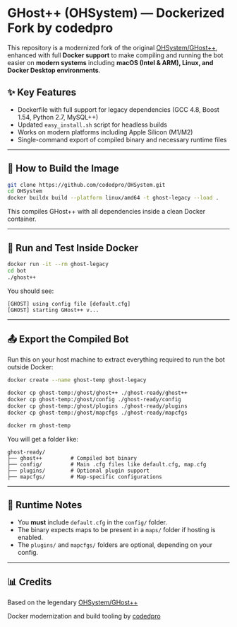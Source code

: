 # GHost++ (OHSystem) — Dockerized Fork by codedpro

This repository is a modernized fork of the original [OHSystem/GHost++](https://github.com/ohsystem/ghostplusplus), enhanced with full **Docker support** to make compiling and running the bot easier on **modern systems** including **macOS (Intel & ARM), Linux, and Docker Desktop environments**.

## ✨ Key Features

- Dockerfile with full support for legacy dependencies (GCC 4.8, Boost 1.54, Python 2.7, MySQL++)
- Updated `easy_install.sh` script for headless builds
- Works on modern platforms including Apple Silicon (M1/M2)
- Single-command export of compiled binary and necessary runtime files

---

## 📆 How to Build the Image

```bash
git clone https://github.com/codedpro/OHSystem.git
cd OHSystem
docker buildx build --platform linux/amd64 -t ghost-legacy --load .
```

This compiles GHost++ with all dependencies inside a clean Docker container.

---

## 🚀 Run and Test Inside Docker

```bash
docker run -it --rm ghost-legacy
cd bot
./ghost++
```

You should see:

```
[GHOST] using config file [default.cfg]
[GHOST] starting GHost++ v...
```

---

## 📤 Export the Compiled Bot

Run this on your host machine to extract everything required to run the bot outside Docker:

```bash
docker create --name ghost-temp ghost-legacy

docker cp ghost-temp:/ghost/ghost++ ./ghost-ready/ghost++
docker cp ghost-temp:/ghost/config ./ghost-ready/config
docker cp ghost-temp:/ghost/plugins ./ghost-ready/plugins
docker cp ghost-temp:/ghost/mapcfgs ./ghost-ready/mapcfgs

docker rm ghost-temp
```

You will get a folder like:

```
ghost-ready/
├── ghost++         # Compiled bot binary
├── config/         # Main .cfg files like default.cfg, map.cfg
├── plugins/        # Optional plugin support
├── mapcfgs/        # Map-specific configurations
```

---

## 📅 Runtime Notes

- You **must** include `default.cfg` in the `config/` folder.
- The binary expects maps to be present in a `maps/` folder if hosting is enabled.
- The `plugins/` and `mapcfgs/` folders are optional, depending on your config.

---

## 📊 Credits

Based on the legendary [OHSystem/GHost++](https://github.com/ohsystem/ghostplusplus)

Docker modernization and build tooling by [codedpro](https://github.com/codedpro)
